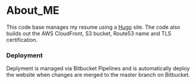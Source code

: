 # About_ME

This code base manages my resume using a [Hugo](https://gohugo.io/) site. The code also builds out the AWS CloudFront, S3 bucket, Route53 name and TLS certification. 

### Deployment
Deplyment is managed via Bitbucket Pipelines and is automatically deploy the website when changes are merged to the master branch on Bitbucket.